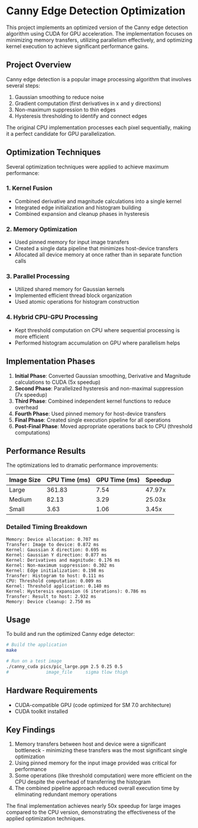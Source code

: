# Canny Edge Detection Optimization

This project implements an optimized version of the Canny edge detection algorithm using CUDA for GPU acceleration. The implementation focuses on minimizing memory transfers, utilizing parallelism effectively, and optimizing kernel execution to achieve significant performance gains.

## Project Overview

Canny edge detection is a popular image processing algorithm that involves several steps:
1. Gaussian smoothing to reduce noise
2. Gradient computation (first derivatives in x and y directions)
3. Non-maximum suppression to thin edges
4. Hysteresis thresholding to identify and connect edges

The original CPU implementation processes each pixel sequentially, making it a perfect candidate for GPU parallelization.

## Optimization Techniques

Several optimization techniques were applied to achieve maximum performance:

### 1. Kernel Fusion
- Combined derivative and magnitude calculations into a single kernel
- Integrated edge initialization and histogram building
- Combined expansion and cleanup phases in hysteresis

### 2. Memory Optimization
- Used pinned memory for input image transfers
- Created a single data pipeline that minimizes host-device transfers
- Allocated all device memory at once rather than in separate function calls

### 3. Parallel Processing
- Utilized shared memory for Gaussian kernels
- Implemented efficient thread block organization
- Used atomic operations for histogram construction

### 4. Hybrid CPU-GPU Processing
- Kept threshold computation on CPU where sequential processing is more efficient
- Performed histogram accumulation on GPU where parallelism helps

## Implementation Phases

1. **Initial Phase**: Converted Gaussian smoothing, Derivative and Magnitude calculations to CUDA (5x speedup)
2. **Second Phase**: Parallelized hysteresis and non-maximal suppression (7x speedup)
3. **Third Phase**: Combined independent kernel functions to reduce overhead
4. **Fourth Phase**: Used pinned memory for host-device transfers
5. **Final Phase**: Created single execution pipeline for all operations
6. **Post-Final Phase**: Moved appropriate operations back to CPU (threshold computations)

## Performance Results

The optimizations led to dramatic performance improvements:

| Image Size | CPU Time (ms) | GPU Time (ms) | Speedup |
|------------|---------------|---------------|---------|
| Large      | 361.83        | 7.54          | 47.97x  |
| Medium     | 82.13         | 3.29          | 25.03x  |
| Small      | 3.63          | 1.06          | 3.45x   |

### Detailed Timing Breakdown

```
Memory: Device allocation: 0.707 ms
Transfer: Image to device: 0.872 ms
Kernel: Gaussian X direction: 0.695 ms
Kernel: Gaussian Y direction: 0.877 ms
Kernel: Derivatives and magnitude: 0.176 ms
Kernel: Non-maximum suppression: 0.302 ms
Kernel: Edge initialization: 0.198 ms
Transfer: Histogram to host: 0.111 ms
CPU: Threshold computation: 0.009 ms
Kernel: Threshold application: 0.140 ms
Kernel: Hysteresis expansion (6 iterations): 0.786 ms
Transfer: Result to host: 2.932 ms
Memory: Device cleanup: 2.750 ms
```

## Usage

To build and run the optimized Canny edge detector:

```bash
# Build the application
make

# Run on a test image
./canny_cuda pics/pic_large.pgm 2.5 0.25 0.5
#              image_file     sigma tlow thigh
```

## Hardware Requirements

- CUDA-compatible GPU (code optimized for SM 7.0 architecture)
- CUDA toolkit installed

## Key Findings

1. Memory transfers between host and device were a significant bottleneck - minimizing these transfers was the most significant single optimization 
2. Using pinned memory for the input image provided was critical for performance
3. Some operations (like threshold computation) were more efficient on the CPU despite the overhead of transferring the histogram
4. The combined pipeline approach reduced overall execution time by eliminating redundant memory operations

The final implementation achieves nearly 50x speedup for large images compared to the CPU version, demonstrating the effectiveness of the applied optimization techniques.